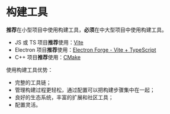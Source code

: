 # 构建工具

**推荐**在小型项目中使用构建工具，**必须**在中大型项目中使用构建工具。

- JS 或 TS 项目**推荐**使用：[Vite](https://cn.vitejs.dev/)
- Electron 项目**推荐**使用：[Electron Forge - Vite + TypeScript](https://www.electronforge.io/templates/vite-+-typescript)
- C++ 项目**推荐**使用：[CMake](https://cmake.org/getting-started/)

使用构建工具优势：

- 完整的工具链；
- 管理构建过程更轻松，通过配置可以把构建步骤集中在一起；
- 良好的生态系统，丰富的扩展和社区工具；
- 配置灵活。
